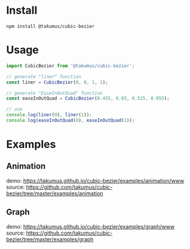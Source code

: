 # Install
`npm install @takumus/cubic-bezier`
# Usage
```js
import CubicBezier from '@takumus/cubic-bezier';

// generate "liner" function
const liner = CubicBezier(0, 0, 1, 1);

// generate "EaseInOutQuad" function
const easeInOutQuad = CubicBezier(0.455, 0.03, 0.515, 0.955);

// use
console.log(liner(0), liner(1));
console.log(easeInOutQuad(0), easeInOutQuad(1));
```
# Examples
## Animation
demo: <https://takumus.github.io/cubic-bezier/examples/animation/www>  
source: <https://github.com/takumus/cubic-bezier/tree/master/examples/animation>
## Graph
demo: <https://takumus.github.io/cubic-bezier/examples/graph/www>  
source: <https://github.com/takumus/cubic-bezier/tree/master/examples/graph>
